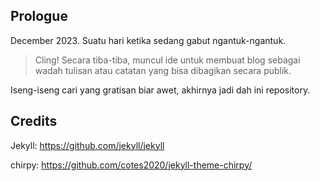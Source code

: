 ## Prologue
December 2023. Suatu hari ketika sedang gabut ngantuk-ngantuk.
> Cling! Secara tiba-tiba, muncul ide untuk membuat blog sebagai wadah tulisan atau catatan yang bisa dibagikan secara publik.

Iseng-iseng cari yang gratisan biar awet, akhirnya jadi dah ini repository.
## Credits
Jekyll: https://github.com/jekyll/jekyll

chirpy: https://github.com/cotes2020/jekyll-theme-chirpy/
